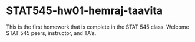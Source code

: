 # STAT545-hw01-hemraj-taavita 
This is the first homework that is complete in the STAT 545 class.
Welcome STAT 545 peers, instructor, and TA's. 
